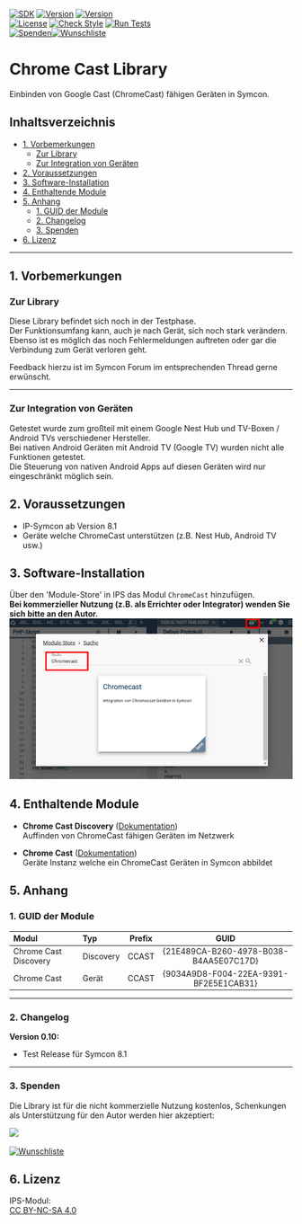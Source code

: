 [![SDK](https://img.shields.io/badge/Symcon-PHPModul-red.svg)](https://www.symcon.de/service/dokumentation/entwicklerbereich/sdk-tools/sdk-php/)
[![Version](https://img.shields.io/badge/Modul%20Version-0.10-blue.svg)]()
[![Version](https://img.shields.io/badge/Symcon%20Version-8.1%20%3E-green.svg)](https://www.symcon.de/de/service/dokumentation/installation/migrationen/v80-v81-q3-2025/)  
[![License](https://img.shields.io/badge/License-CC%20BY--NC--SA%204.0-green.svg)](https://creativecommons.org/licenses/by-nc-sa/4.0/)
[![Check Style](https://github.com/Nall-chan/CCast/workflows/Check%20Style/badge.svg)](https://github.com/Nall-chan/CCast/actions)
[![Run Tests](https://github.com/Nall-chan/CCast/workflows/Run%20Tests/badge.svg)](https://github.com/Nall-chan/CCast/actions)  
[![Spenden](https://www.paypalobjects.com/de_DE/DE/i/btn/btn_donate_SM.gif)](#2-spenden)[![Wunschliste](https://img.shields.io/badge/Wunschliste-Amazon-ff69fb.svg)](#2-spenden)  

# Chrome Cast Library <!-- omit in toc -->  
Einbinden von Google Cast (ChromeCast) fähigen Geräten in Symcon.  

## Inhaltsverzeichnis <!-- omit in toc -->

- [1. Vorbemerkungen](#1-vorbemerkungen)
	- [Zur Library](#zur-library)
	- [Zur Integration von Geräten](#zur-integration-von-geräten)
- [2. Voraussetzungen](#2-voraussetzungen)
- [3. Software-Installation](#3-software-installation)
- [4. Enthaltende Module](#4-enthaltende-module)
- [5. Anhang](#5-anhang)
	- [1. GUID der Module](#1-guid-der-module)
	- [2. Changelog](#2-changelog)
	- [3. Spenden](#3-spenden)
- [6. Lizenz](#6-lizenz)

----------
## 1. Vorbemerkungen

### Zur Library

Diese Library befindet sich noch in der Testphase.  
Der Funktionsumfang kann, auch je nach Gerät, sich noch stark verändern.  
Ebenso ist es möglich das noch Fehlermeldungen auftreten oder gar die Verbindung zum Gerät verloren geht.

Feedback hierzu ist im Symcon Forum im entsprechenden Thread gerne erwünscht.  

----------
### Zur Integration von Geräten  

Getestet wurde zum großteil mit einem Google Nest Hub und TV-Boxen / Android TVs verschiedener Hersteller.  
Bei nativen Android Geräten mit Android TV (Google TV) wurden nicht alle Funktionen getestet.  
Die Steuerung von nativen Android Apps auf diesen Geräten wird nur eingeschränkt möglich sein.  

## 2. Voraussetzungen

* IP-Symcon ab Version 8.1
* Geräte welche ChromeCast unterstützen (z.B. Nest Hub, Android TV usw.)
 
 ## 3. Software-Installation
  
  Über den 'Module-Store' in IPS das Modul `ChromeCast` hinzufügen.  
   **Bei kommerzieller Nutzung (z.B. als Errichter oder Integrator) wenden Sie sich bitte an den Autor.**  
![Module-Store](imgs/install.png) 

  ## 4. Enthaltende Module

- __Chrome Cast Discovery__ ([Dokumentation](Chrome%20Cast%20Discovery/README.md))  
	Auffinden von ChromeCast fähigen Geräten im Netzwerk  

- __Chrome Cast__ ([Dokumentation](Chrome%20Cast/README.md))  
	Geräte Instanz welche ein ChromeCast Geräten in Symcon abbildet  

## 5. Anhang

###  1. GUID der Module
 
| Modul                 | Typ       | Prefix |                  GUID                  |
| :-------------------- | :-------- | :----: | :------------------------------------: |
| Chrome Cast Discovery | Discovery | CCAST  | {21E489CA-B260-4978-B038-B4AA5E07C17D} |
| Chrome Cast           | Gerät     | CCAST  | {9034A9D8-F004-22EA-9391-BF2E5E1CAB31} |

----------
### 2. Changelog

**Version 0.10:**  
- Test Release für Symcon 8.1  

----------
### 3. Spenden  
  
  Die Library ist für die nicht kommerzielle Nutzung kostenlos, Schenkungen als Unterstützung für den Autor werden hier akzeptiert:  

<a href="https://www.paypal.com/donate?hosted_button_id=G2SLW2MEMQZH2" target="_blank"><img src="https://www.paypalobjects.com/de_DE/DE/i/btn/btn_donate_LG.gif" border="0" /></a>

[![Wunschliste](https://img.shields.io/badge/Wunschliste-Amazon-ff69fb.svg)](https://www.amazon.de/hz/wishlist/ls/YU4AI9AQT9F?ref_=wl_share) 

## 6. Lizenz

  IPS-Modul:  
  [CC BY-NC-SA 4.0](https://creativecommons.org/licenses/by-nc-sa/4.0/)  
 
